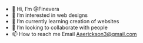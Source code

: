 - 👋 Hi, I’m @Finevera
- 👀 I’m interested in web designs 
- 🌱 I’m currently learning creation of websites 
- 💞️ I’m looking to collaborate with people 
- 📫 How to reach me Email Aaerickson3@gmail.com

<!---
Finevera/Finevera is a ✨ special ✨ repository because its `README.md` (this file) appears on your GitHub profile.
You can click the Preview link to take a look at your changes.
--->
